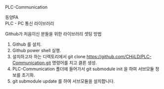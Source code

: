 ﻿PLC-Communication

동양FA  
PLC - PC 통신 라이브러리

Github가 처음이신 분들을 위한 라이브러리 셋팅 방법 

1. Github 를 설치.
2. Github power shell 실행.
3. 설치하고자 하는 디렉토리에서 git clone https://github.com/CHiiLD/PLC-Communication.git 명령어를 치고 클론 생성.
4. PLC-Communication 폴더에 들어가서 git submodule init 을 하여 서브모듈 정보를 초기화.
5. git submodule update 를 하여 서브모듈을 설치합니다. 


